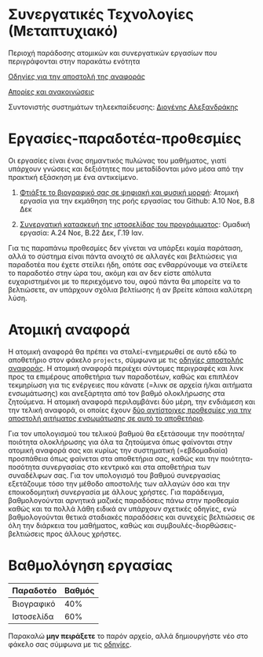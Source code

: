 # Συνεργατικές Τεχνολογίες (Μεταπτυχιακό)

Περιοχή παράδοσης ατομικών και συνεργατικών εργασίων που περιγράφονται στην παρακάτω ενότητα

[Οδηγίες για την αποστολή της αναφοράς](https://courses-ionio.github.io/help/guide/) 

[Απορίες και ανακοινώσεις](https://github.com/upatras-hci/cs/issues)

Συντονιστής συστημάτων τηλεεκπαίδευσης: [Διογένης Αλεξανδράκης](https://github.com/diogenisAl/)

# Εργασίες-παραδοτέα-προθεσμίες
Οι εργασίες είναι ένας σημαντικός πυλώνας του μαθήματος, γιατί υπάρχουν γνώσεις και δεξιότητες που μεταδίδονται μόνο μέσα από την πρακτική εξάσκηση με ένα αντικείμενο.

1. [Φτιάξτε το βιογραφικό σας σε ψηφιακή και φυσική μορφή](https://github.com/courses-ionio/projects/blob/master/cv/index.md): Ατομική εργασία για την εκμάθηση της ροής εργασίας του Github: Α.10 Νοε, Β.8 Δεκ

2. [Συνεργατική κατασκευή της ιστοσελίδας του προγράμματος](https://github.com/upatras-hci/site): Ομαδική εργασία: Α.24 Νοε, Β.22 Δεκ, Γ.19 Ιαν.

Για τις παραπάνω προθεσμίες δεν γίνεται να υπάρξει καμία παράταση, αλλά το σύστημα είναι πάντα ανοιχτό σε αλλαγές και βελτιώσεις για παραδοτέα που έχετε στείλει ήδη, οπότε σας ενθαρρύνουμε να στείλετε το παραδοτέο στην ώρα του, ακόμη και αν δεν είστε απόλυτα ευχαριστημένοι με το περιεχόμενο του, αφού πάντα θα μπορείτε να το βελτιώσετε, αν υπάρχουν σχόλια βελτίωσης ή αν βρείτε κάποια καλύτερη λύση.

# Ατομική αναφορά
Η ατομική αναφορά θα πρέπει να σταλεί-ενημερωθεί σε αυτό εδώ το αποθετήριο στον φάκελο `projects`, σύμφωνα με τις [οδηγίες αποστολής αναφοράς](https://courses-ionio.github.io/help/submit/). Η ατομική αναφορά περιέχει σύντομες περιγραφές και λινκ προς τα επιμέρους αποθετήρια των παραδοτέων, καθώς και επιπλέον τεκμηρίωση για τις ενέργειες που κάνατε (=λινκ σε αρχεία ή/και αιτήματα ενσωμάτωσης) και ανεξάρτητα από τον βαθμό ολοκλήρωσης στα ζητούμενα. Η ατομική αναφορά περιλαμβάνει δύο μέρη, την ενδιάμεση και την τελική αναφορά, οι οποίες έχουν [δύο αντίστοιχες προθεσμίες για την αποστολή αιτήματος ενσωμάτωσης σε αυτό το αποθετήριο](https://github.com/courses-ionio/help/blob/master/deliverables/index.md).

Για τον υπολογισμού του τελικού βαθμού θα εξετάσουμε την ποσότητα/ποιότητα ολοκλήρωσης για όλα τα ζητούμενα όπως φαίνονται στην ατομική αναφορά σας και κυρίως την συστηματική (=εβδομαδιαία) προσπάθεια όπως φαίνεται στα αποθετήρια σας, καθώς και την ποιότητα-ποσότητα συνεργασίας στο κεντρικό και στα αποθετήρια των συναδέλφων σας. Για τον υπολογισμό του βαθμού συνεργασίας εξετάζουμε τόσο την μέθοδο αποστολής των αλλαγών όσο και την εποικοδομητική συνεργασία με άλλους χρήστες. Για παράδειγμα, βαθμολογούνται αρνητικά μαζικές παραδόσεις πάνω στην προθεσμία καθώς και τα πολλά λάθη ειδικά αν υπάρχουν σχετικές οδηγίες, ενώ βαθμολογούνται θετικά σταδιακές παραδόσεις και συνεχείς βελτιώσεις σε όλη την διάρκεια του μαθήματος, καθώς και συμβουλές-διορθώσεις-βελτιώσεις προς άλλους χρήστες.

# Βαθμολόγηση εργασίας
| Παραδοτέο |	Βαθμός |
| --- | --- |
| Βιογραφικό | 40% |
| Ιστοσελίδα | 60% |

Παρακαλώ **μην πειράξετε** το παρόν αρχείο, αλλά δημιουργήστε νέο στο φάκελο σας σύμφωνα με τις [οδηγίες](https://courses-ionio.github.io/help/guide/).
